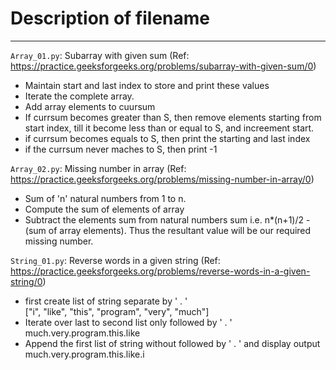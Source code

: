 # Description of filename
<hr>

```Array_01.py```: Subarray with given sum (Ref: https://practice.geeksforgeeks.org/problems/subarray-with-given-sum/0) <br>
<ul>
<li>Maintain start and last index to store and print these values </li>
<li>Iterate the complete array.</li>
<li>Add array elements to cuursum</li>
<li>If currsum becomes greater than S, then remove elements starting from start index, till it become less than or equal to S, and increement start.</li>
<li>if currsum becomes equals to S, then print the starting and last index</li>
<li>if the currsum never maches to S, then print -1</li>
</ul>

```Array_02.py```: Missing number in array (Ref: https://practice.geeksforgeeks.org/problems/missing-number-in-array/0) <br>
<ul>
<li>Sum of 'n' natural numbers from 1 to n.</li>
<li>Compute the sum of elements of array</li>
<li>Subtract the elements sum from natural numbers sum i.e. n*(n+1)/2 - (sum of array elements). Thus the resultant value will be our required missing number.</li>
</ul>

```String_01.py```: Reverse words in a given string (Ref: https://practice.geeksforgeeks.org/problems/reverse-words-in-a-given-string/0) <br>
<ul>
<li>first create list of string separate by ' . ' <br>
  ["i", "like", "this", "program", "very", "much"] </li>
<li>Iterate over last to second list only followed by ' . ' <br>
  much.very.program.this.like </li>
<li>Append the first list of string without followed by ' . ' and display output<br>
  much.very.program.this.like.i </li>
